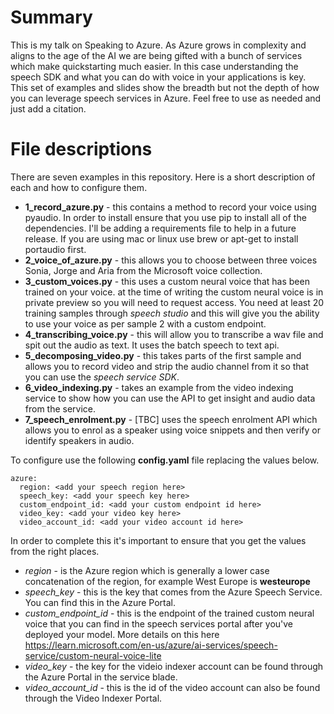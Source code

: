 # Summary

This is my talk on Speaking to Azure. As Azure grows in complexity and aligns to the age of the AI we are being gifted with a bunch of services which make quickstarting much easier. In this case understanding the speech SDK and what you can do with voice in your applications is key. This set of examples and slides show the breadth but not the depth of how you can leverage speech services in Azure. Feel free to use as needed and just add a citation.

# File descriptions

There are seven examples in this repository. Here is a short description of each and how to configure them.

- **1_record_azure.py** - this contains a method to record your voice using pyaudio. In order to install ensure that you use pip to install all of the dependencies. I'll be adding a requirements file to help in a future release. If you are using mac or linux use brew or apt-get to install portaudio first.
- **2_voice_of_azure.py** - this allows you to choose between three voices Sonia, Jorge and Aria from the Microsoft voice collection.
- **3_custom_voices.py** - this uses a custom neural voice that has been trained on your voice. at the time of writing the custom neural voice is in private preview so you will need to request access. You need at least 20 training samples through *speech studio* and this will give you the ability to use your voice as per sample 2 with a custom endpoint.
- **4_transcribing_voice.py** - this will allow you to transcribe a wav file and spit out the audio as text. It uses the batch speech to text api.
- **5_decomposing_video.py** - this takes parts of the first sample and allows you to record video and strip the audio channel from it so that you can use the *speech service SDK*.
- **6_video_indexing.py** - takes an example from the video indexing service to show how you can use the API to get insight and audio data from the service.
- **7_speech_enrolment.py** - [TBC] uses the speech enrolment API which allows you to enrol as a speaker using voice snippets and then verify or identify speakers in audio.

To configure use the following **config.yaml** file replacing the values below. 
```
azure:
  region: <add your speech region here>
  speech_key: <add your speech key here>
  custom_endpoint_id: <add your custom endpoint id here>
  video_key: <add your video key here>
  video_account_id: <add your video account id here>
```

In order to complete this it's important to ensure that you get the values from the right places.

- *region* - is the Azure region which is generally a lower case concatenation of the region, for example West Europe is **westeurope**
- *speech_key* - this is the key that comes from the Azure Speech Service. You can find this in the Azure Portal.
- *custom_endpoint_id* - this is the endpoint of the trained custom neural voice that you can find in the speech services portal after you've deployed your model. More details on this here https://learn.microsoft.com/en-us/azure/ai-services/speech-service/custom-neural-voice-lite
- *video_key* - the key for the videio indexer account can be found through the Azure Portal in the service blade.
- *video_account_id* - this is the id of the video account can also be found through the Video Indexer Portal.